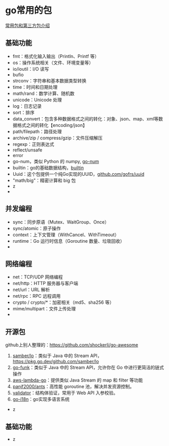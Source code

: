 # go常用的包

[常用包和第三方包介绍](https://golangguide.top/golang/%E5%B8%B8%E7%94%A8%E5%8C%85%E5%A4%A7%E5%85%A8.html)


## 基础功能
 - fmt：格式化输入输出（Println、Printf 等）
 - os：操作系统相关（文件、环境变量等）
 - io/ioutil：I/O 读写
 - bufio
 - strconv：字符串和基本数据类型转换
 - time：时间和日期处理
 - math/rand：数学计算、随机数
 - unicode：Unicode 处理
 - log：日志记录
 - sort：排序
 - data_convert：包含多种数据格式之间的转化：对象、json、map、xml等数据格式之间的转化【encoding/json】
 - path/filepath：路径处理
 - archive/zip / compress/gzip：文件压缩解压
 - regexp：正则表达式
 - reflect/unsafe
 - error
 - go-num，类似 Python 的 numpy, [go-num](https://github.com/gonum/gonum)
 - builtin：go的基础数据结构，[builtin](https://pkg.go.dev/builtin)
 - Uuid：这个包提供一个纯Go实现的UUID，[github.com/gofrs/uuid](https://github.com/gofrs/uuid.git)
 - "math/big"：精密计算和 big 包
 - z
 - 


## 并发编程
 - sync：同步原语（Mutex、WaitGroup、Once）
 - sync/atomic：原子操作
 - context：上下文管理（WithCancel、WithTimeout）
 - runtime：Go 运行时信息（Goroutine 数量、垃圾回收）
 - 


## 网络编程
 - net：TCP/UDP 网络编程
 - net/http：HTTP 服务器与客户端
 - net/url：URL 解析
 - net/rpc：RPC 远程调用
 - crypto / crypto/*：加密相关（md5、sha256 等）
 - mime/multipart：文件上传处理
 - 


## 开源包

github上别人整理的：https://github.com/shockerli/go-awesome


1. [samber/lo](https://github.com/samber/lo)：类似于 Java 中的 Stream API， https://pkg.go.dev/github.com/samber/lo
2. [go-funk](https://github.com/thoas/go-funk)：类似于 Java 中的 Stream API，允许你在 Go 中进行更简洁的链式操作
3. [aws-lambda-go](https://github.com/aws/aws-lambda-go)：提供类似 Java Stream 的 map 和 filter 等功能
4. [panjf2000/ants](https://github.com/panjf2000/ants)：高性能 goroutine 池，解决并发资源控制。
5. [validator](https://github.com/go-playground/validator)：结构体验证，常用于 Web API 入参校验。
6. [go-i18n](https://github.com/nicksnyder/go-i18n)：go实现多语言系统
 - z


## 基础功能
 - z


